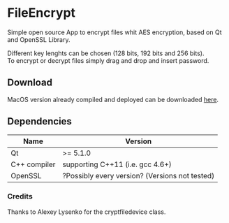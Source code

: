# FileEncrypt
Simple open source App to encrypt files whit AES encryption, based on Qt and OpenSSL Library.

Different key lenghts can be chosen (128 bits, 192 bits and 256 bits). <br>
To encrypt or decrypt files simply drag and drop and insert password.

<h2>Download</h2>
MacOS version already compiled and deployed can be downloaded <a href="https://github.com/LucaAngioloni/FileEncrypt/raw/master/FileEncrypt.dmg">here</a>.

<h2>Dependencies</h2>
<table><thead>
<tr>
<th>Name</th>
<th>Version</th>
</tr>
</thead><tbody>
<tr>
<td>Qt</td>
<td>&gt;= 5.1.0</td>
</tr>
<tr>
<td>C++ compiler</td>
<td>supporting C++11 (i.e. gcc 4.6+)</td>
</tr>
<tr>
<td>OpenSSL</td>
<td>?Possibly every version? (Versions not tested)</td>
</tr>
</tbody></table>

<h3>Credits</h3>
Thanks to Alexey Lysenko for the cryptfiledevice class.
